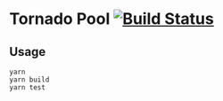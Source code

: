 # Tornado Pool [![Build Status](https://github.com/tornadocash/tornado-pool/workflows/build/badge.svg)](https://github.com/tornadocash/tornado-pool/actions)

## Usage

```shell
yarn
yarn build
yarn test
```
